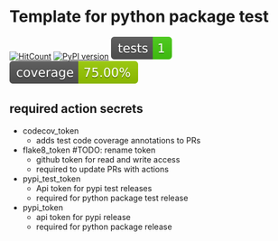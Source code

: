# Template for python package test

[![HitCount](https://hits.dwyl.com/BMeyn/temp_python_package.svg?style=flat-square)](http://hits.dwyl.com/BMeyn/temp_python_package)
[![PyPI version](https://badge.fury.io/py/BMeyn.svg)](https://badge.fury.io/py)
![Tests Status](docs/badget/tests-badget.svg?dummy=8484744)
![Coverage Status](docs/badget/coverage-badget.svg?dummy=8484744)


## required action secrets
- codecov_token
  - adds test code coverage annotations to PRs
- flake8_token #TODO: rename token
  - github token for read and write access 
  - required to update PRs with actions
- pypi_test_token
  - Api token for pypi test releases
  - required for python package test release
- pypi_token
  - api token for pypi release
  - required for python package release
